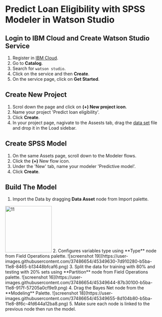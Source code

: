 # Predict Loan Eligibility with SPSS Modeler in Watson Studio

## Login to IBM Cloud and Create Watson Studio Service
1. Register in [IBM Cloud](https://ibm.biz/BdYmuL).
2. Go to **Catalog**.
3. Search for `watson studio`.
4. Click on the service and then **Create**.
5. On the service page, click on **Get Started**.

## Create New Project
1. Scrol down the page and click on **(+) New project icon**.
2. Name your project 'Predict loan eligibility'.
3. Click **Create**.
4. In your project page, nagivate to the Assests tab, drag the [data set](https://github.com/DevExCodeHub/Loan_eligibility_lab/blob/master/Data/train.csv) file and drop it in the Load sidebar.

## Create SPSS Model
1. On the same Assets page, scroll down to the Modeler flows.
2. Click the **(+)** New flow icon.
3. Under the 'New' tab, name your modeler 'Predictive model'.
4. Click **Create**.

## Build The Model
1. Import the Data by dragging **Data Asset** node from Import palette.
<img width="149" alt="11" src="https://user-images.githubusercontent.com/37486654/45348582-bed3e300-b5b7-11e8-9884-d0aa2982a318.PNG">
2. Configures  variables  type using **Type** node from Field Operations palette.
![screenshot 19](https://user-images.githubusercontent.com/37486654/45349630-7d910280-b5ba-11e8-8465-b13448bfcaf6.png)
3. Split  the data for training with 80% and testing with 20% sets using **Partition** node from Field Operations palette.
![screenshot 16](https://user-images.githubusercontent.com/37486654/45349644-87b30100-b5ba-11e8-917f-57205a0cf9e9.png)
4. Drag the Bayes Net node from the **Modeling** Palette.
![screenshot 18](https://user-images.githubusercontent.com/37486654/45349655-8d104b80-b5ba-11e8-8f6c-4fd644a12ba8.png)
5. Make sure each node is linked to the previous node then run the model.
